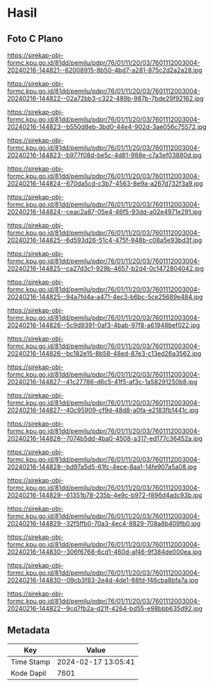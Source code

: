 # Hasil

## Foto C Plano

https://sirekap-obj-formc.kpu.go.id/81dd/pemilu/pdpr/76/01/11/20/03/7601112003004-20240216-144821--62008915-8b50-4bd7-a281-875c2d2a2a28.jpg

https://sirekap-obj-formc.kpu.go.id/81dd/pemilu/pdpr/76/01/11/20/03/7601112003004-20240216-144822--02a72bb3-c322-489b-987b-7bde29f92162.jpg

https://sirekap-obj-formc.kpu.go.id/81dd/pemilu/pdpr/76/01/11/20/03/7601112003004-20240216-144823--b550d8eb-3bd0-44e4-902d-3ae056c75572.jpg

https://sirekap-obj-formc.kpu.go.id/81dd/pemilu/pdpr/76/01/11/20/03/7601112003004-20240216-144823--b977f08d-be5c-4d81-988e-c7a3ef03880d.jpg

https://sirekap-obj-formc.kpu.go.id/81dd/pemilu/pdpr/76/01/11/20/03/7601112003004-20240216-144824--670da5cd-c3b7-4563-8e9a-a267d732f3a9.jpg

https://sirekap-obj-formc.kpu.go.id/81dd/pemilu/pdpr/76/01/11/20/03/7601112003004-20240216-144824--ceac2a87-05e4-46f5-93dd-a02e4971e291.jpg

https://sirekap-obj-formc.kpu.go.id/81dd/pemilu/pdpr/76/01/11/20/03/7601112003004-20240216-144825--6d593d26-51c4-475f-948b-c08a5e93bd3f.jpg

https://sirekap-obj-formc.kpu.go.id/81dd/pemilu/pdpr/76/01/11/20/03/7601112003004-20240216-144825--ca27d3c1-929b-4657-b2d4-0c1472804042.jpg

https://sirekap-obj-formc.kpu.go.id/81dd/pemilu/pdpr/76/01/11/20/03/7601112003004-20240216-144825--94a7fd4a-a471-4ec3-b6bc-5ce25689e484.jpg

https://sirekap-obj-formc.kpu.go.id/81dd/pemilu/pdpr/76/01/11/20/03/7601112003004-20240216-144826--5c9d9391-0af3-4bab-97f8-a61948bef022.jpg

https://sirekap-obj-formc.kpu.go.id/81dd/pemilu/pdpr/76/01/11/20/03/7601112003004-20240216-144826--bc182e15-8b58-48ed-87e3-c13ed26a3562.jpg

https://sirekap-obj-formc.kpu.go.id/81dd/pemilu/pdpr/76/01/11/20/03/7601112003004-20240216-144827--41c27786-d6c5-41f5-af3c-1a58291250b8.jpg

https://sirekap-obj-formc.kpu.go.id/81dd/pemilu/pdpr/76/01/11/20/03/7601112003004-20240216-144827--40c95909-cf9d-48d8-a0fa-e2183fb1441c.jpg

https://sirekap-obj-formc.kpu.go.id/81dd/pemilu/pdpr/76/01/11/20/03/7601112003004-20240216-144828--7074b5dd-4ba0-4508-a317-ed177c36452a.jpg

https://sirekap-obj-formc.kpu.go.id/81dd/pemilu/pdpr/76/01/11/20/03/7601112003004-20240216-144828--bd97a5d5-61fc-4ece-8aa1-14fe907a5a08.jpg

https://sirekap-obj-formc.kpu.go.id/81dd/pemilu/pdpr/76/01/11/20/03/7601112003004-20240216-144829--61351b78-235b-4e9c-b972-f896d4adc93b.jpg

https://sirekap-obj-formc.kpu.go.id/81dd/pemilu/pdpr/76/01/11/20/03/7601112003004-20240216-144829--32f5ffb0-70a3-4ec4-8829-708a8b409fb0.jpg

https://sirekap-obj-formc.kpu.go.id/81dd/pemilu/pdpr/76/01/11/20/03/7601112003004-20240216-144830--306f6768-6cd1-460d-af46-9f384de000ea.jpg

https://sirekap-obj-formc.kpu.go.id/81dd/pemilu/pdpr/76/01/11/20/03/7601112003004-20240216-144830--09cb3f83-2e4d-4de1-88fd-f46cba8bfa7a.jpg

https://sirekap-obj-formc.kpu.go.id/81dd/pemilu/pdpr/76/01/11/20/03/7601112003004-20240216-144822--9cd7fb2a-d21f-4264-bd55-e98bbb635d92.jpg


## Metadata

| Key        | Value               |
| ---------- | ------------------- |
| Time Stamp | 2024-02-17 13:05:41 |
| Kode Dapil | 7601                |




